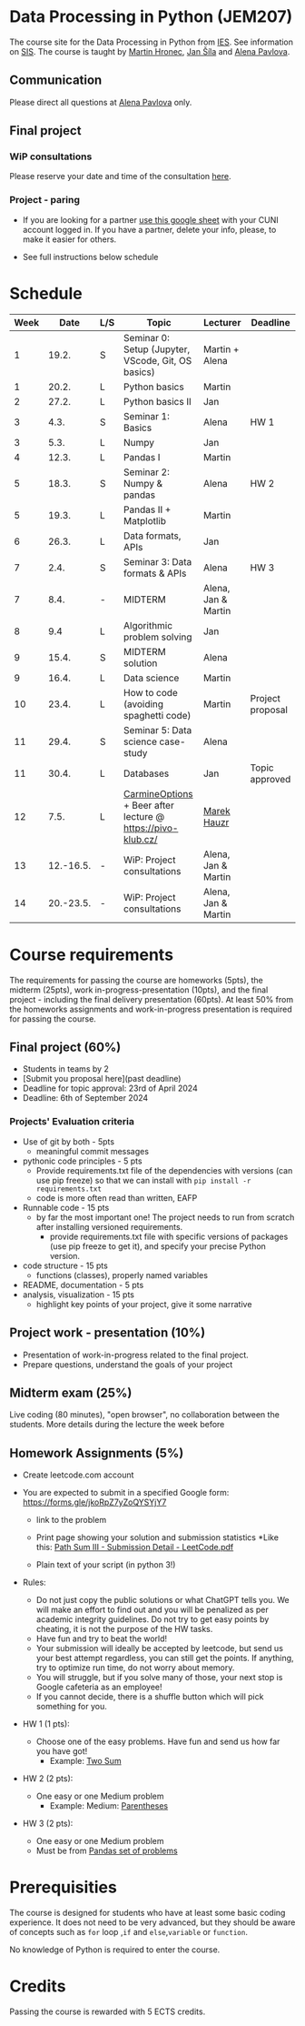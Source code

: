 # Data Processing in Python (JEM207)

The course site for the Data Processing in Python from [IES](http://ies.fsv.cuni.cz/). See information on [SIS](https://is.cuni.cz/studium/predmety/index.php?do=predmet&kod=JEM207). The course is taught by [Martin Hronec](mailto:martin.hronec@fsv.cuni.cz), [Jan Šíla](mailto:jan.sila@fsv.cuni.cz) and 
[Alena Pavlova](mailto:alena.pavlova@fsv.cuni.cz).

<!--
* You are free to drop the course at any time until 08/10. If you decide to do so after this date, please get in touch with [Alena Pavlova](mailto:alena.pavlova@fsv.cuni.cz). However, please be aware that after 10/11, discontinuation will no longer be an option.
-->

## Communication
Please direct all questions at [Alena Pavlova](mailto:alena.pavlova@fsv.cuni.cz) only. 

<!--
## Midterm - April 8

* Here are [midterm instructions](https://drive.google.com/file/d/1K1VC0iJbSKGQvcF_9nPOFFrhbpK_l00f/view?usp=sharing). 
* Read the instructions carefully.
* Prepare your repo in advance, make sure you know how to commit your solution! Submissions are **only** accepted through the Google form, no other forms (i.e. emails) are allowed!


* Make sure you **committed** your code. Upload link to your solution [to the form here.](https://forms.gle/wMjSWZQtuWKy3nv47)
* You will find marks in SIS under your name, hopefully within a week. 
-->


## Final project
<!-- * [Submit you proposal here](https://forms.gle/w7Ct7nCr5P5JM3Uz8) -->

### WiP consultations
Please reserve your date and time of the consultation [here](https://docs.google.com/spreadsheets/d/1sXWGVSiTsqQOrbVYSP6sI1zQw7iWL7d_NDJ6TlJzVOE/edit?usp=sharing).

### Project - paring
* If you are looking for a partner [use this google sheet](https://docs.google.com/spreadsheets/d/1edVcoztzwrkDS2uqdw_t45c4bt5AX_2IthaPTEG-D78/edit#gid=0) with your CUNI account logged in. If you have a partner, delete your info, please, to make it easier for others.

* See full instructions below schedule 



<!--
## FAQ - pre semester

* If you are on **waiting list** there is *nothing* we can do to enroll you. We managed to master somehow `python`, but SIS is something else. We follow the rules. Students usully drop from the course during the first week of the semester so **there is a good chance** you will be able to register.

* The course is held **in-person** and there is by default **no online** option.

* If you are junior to last BSc year/ MSc level, please consider your coding skills. If you just started coding (R or anything else), please consider signing up later on. We will still be here (hopefully) next semester as well.

* If you decide to *drop out after the 2-week grace period*, note that if you submit homework, you will be awarded "F" mark following the university guidelines. Please, do consider this as well with regards to staying in the course. There might be others waiting for the spot.
-->


# Schedule

| Week | Date | L/S | Topic | Lecturer | Deadline |
| --- | --- | --- | --- | --- | --- |
| 1 | 19.2. | S | Seminar 0: Setup (Jupyter, VScode, Git, OS basics) | Martin + Alena |  |
| 1 | 20.2. | L | Python basics | Martin |  |
| 2 | 27.2. | L | Python basics II | Jan |  |
| 3 | 4.3. | S | Seminar 1: Basics | Alena | HW 1 |
| 3 | 5.3. | L | Numpy | Jan |  |
| 4 | 12.3. | L | Pandas I | Martin |  |
| 5 | 18.3. | S | Seminar 2: Numpy & pandas | Alena | HW 2 |
| 5 | 19.3. | L | Pandas II + Matplotlib | Martin |  |
| 6 | 26.3. | L | Data formats, APIs | Jan |  |
| 7 | 2.4. | S | Seminar 3: Data formats & APIs | Alena | HW 3 |
| 7 | 8.4. | - | MIDTERM | Alena, Jan & Martin |  |
| 8 | 9.4 | L | Algorithmic problem solving  | Jan |  |
| 9 | 15.4. | S | MIDTERM solution | Alena |  |
| 9 | 16.4. | L | Data science | Martin |  |
| 10 | 23.4. | L | How to code (avoiding spaghetti code) | Martin | Project proposal |
| 11 | 29.4. | S | Seminar 5: Data science case-study | Alena |  |
| 11 | 30.4. | L | Databases | Jan | Topic approved |
| 12 | 7.5. | L | [CarmineOptions](https://github.com/CarmineOptions/obese_kittens) + Beer after lecture @ https://pivo-klub.cz/ | [Marek Hauzr](https://cz.linkedin.com/in/marek-hauzr-8016077b) |  |
| 13 | 12.-16.5. | - | WiP: Project consultations | Alena, Jan & Martin |  |
| 14 | 20.-23.5. | - | WiP: Project consultations | Alena, Jan & Martin |  |


# Course requirements
The requirements for passing the course are homeworks (5pts), the midterm (25pts), work in-progress-presentation (10pts), and the final project - including the final delivery presentation (60pts).
At least 50% from the homeworks assignments and work-in-progress presentation is required for passing the course.

## Final project (60%)
* Students in teams by 2
* [Submit you proposal here](past deadline)
* Deadline for topic approval: 23rd of April 2024
* Deadline: 6th of September 2024

### Projects' Evaluation criteria
* Use of git by both - 5pts
    * meaningful commit messages
* pythonic code principles - 5 pts
    * Provide requirements.txt file of the dependencies with versions (can use pip freeze) so that we can install with `pip install -r requirements.txt`    
    * code is more often read than written, EAFP
* Runnable code - 15 pts
    * by far the most important one! The project needs to run from scratch after installing versioned requirements.
        * provide requirements.txt file with specific versions of packages (use pip freeze to get it), and specify your precise Python version. 
* code structure - 15 pts
    * functions (classes), properly named variables
* README, documentation - 5 pts
* analysis, visualization - 15 pts
    * highlight key points of your project, give it some narrative

## Project work - presentation (10%)
* Presentation of work-in-progress related to the final project.
* Prepare questions, understand the goals of your project

## Midterm exam (25%)
Live coding (80 minutes), "open browser", no collaboration between the students. More details during the lecture the week before

## Homework Assignments (5%)

* Create leetcode.com account
* You are expected to submit in a specified Google form: https://forms.gle/jkoRpZ7yZoQYSYjY7
    * link to the problem
    * Print page showing your solution and submission statistics 
        *Like this: [Path Sum III - Submission Detail - LeetCode.pdf](https://github.com/vitekzkytek/PythonDataIES/files/12743340/Path.Sum.III.-.Submission.Detail.-.LeetCode.pdf)


    * Plain text of your script (in python 3!)
* Rules:
    * Do not just copy the public solutions or what ChatGPT tells you. We will make an effort to find out and you will be penalized as per academic integrity guidelines. Do not try to get easy points by cheating, it is not the purpose of the HW tasks.
    * Have fun and try to beat the world!
    * Your submission will ideally be accepted by leetcode, but send us your best attempt regardless, you can still get the points. If anything, try to optimize run time, do not worry about memory.
    * You will struggle, but if you solve many of those, your next stop is Google cafeteria as an employee!
    * If you cannot decide, there is a shuffle button which will pick something for you.

* HW 1 (1 pts):
    * Choose one of the easy problems. Have fun and send us how far you have got!
        * Example: [Two Sum](https://leetcode.com/problems/two-sum/)
* HW 2 (2 pts):
    * One easy or one Medium problem
        * Example: Medium: [Parentheses](https://leetcode.com/problems/generate-parentheses/)
* HW 3 (2 pts):
    * One easy or one Medium problem
    * Must be from [Pandas set of problems](https://leetcode.com/problemset/pandas/)


# Prerequisities

The course is designed for students who have at least some basic coding experience. It does not need to be very advanced, but they should be aware of concepts such as ` for ` loop ,`if` and `else`,`variable` or `function`.

No knowledge of Python is required to enter the course.

# Credits
Passing the course is rewarded with 5 ECTS credits.
